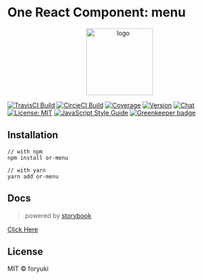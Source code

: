 # One React Component: menu

<p align="center"><img width="150" src="https://cdn.rawgit.com/one-react/assets/master/logo%402x.png" alt="logo"></p>

[![TravisCI Build](https://img.shields.io/travis/one-react/menu.svg)](https://travis-ci.org/one-react/menu)
[![CircieCI Build](https://img.shields.io/circleci/project/github/one-react/menu.svg)](https://circleci.com/gh/one-react/menu)
[![Coverage](https://img.shields.io/codecov/c/github/one-react/menu.svg)](https://codecov.io/gh/one-react/menu) 
[![Version](https://img.shields.io/npm/v/or-menu.svg)](https://www.npmjs.com/package/or-menu)
[![Chat](https://img.shields.io/gitter/room/one-react-org/Lobby.svg)](https://gitter.im/one-react-org/Lobby)
[![License: MIT](https://img.shields.io/badge/License-MIT-brightgreen.svg)](https://opensource.org/licenses/MIT)
[![JavaScript Style Guide](https://img.shields.io/badge/code_style-standard-brightgreen.svg)](https://standardjs.com)
[![Greenkeeper badge](https://badges.greenkeeper.io/one-react/menu.svg)](https://greenkeeper.io/) 

## Installation
```
// with npm
npm install or-menu

// with yarn
yarn add or-menu
```

## Docs
> powered by [storybook](https://storybook.js.org/)

[Click Here](https://one-react.github.io/menu)

## License

MIT &copy; foryuki
